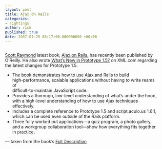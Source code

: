 ```yaml
---
layout: post
title: Ajax on Rails
categories:
- sightings
author: rick
published: true
date: 2007-01-25 08:17:00.000000000 +00:00
---
```

<p class="asset-left"><img src="/assets/2007/1/25/9780596527440_cat.gif" alt="" /></p>
<p><a href="http://scottraymond.net/">Scott Raymond</a> latest book, <a href="http://www.oreilly.com/catalog/9780596527440/">Ajax on Rails</a>, has recently been published by O&#8217;Reilly.  He also wrote <a href="http://www.xml.com/pub/a/2007/01/24/whats-new-in-prototype-15.html">What&#8217;s New in Prototype 1.5?</a> on <span class="caps">XML</span>.com regarding the latest changes for Prototype 1.5.</p>
<ul>
	<li>The book demonstrates how to use Ajax and Rails to build<br />
high-performance, scalable applications without having to write reams of<br />
difficult-to-maintain JavaScript code.</li>
	<li>Provides a thorough, low-level understanding of what&#8217;s under the hood,<br />
with a high-level understanding of how to use Ajax techniques<br />
effectively.</li>
	<li>Includes a complete reference to Prototype 1.5 and script.aculo.us 1.6.1,<br />
which can be used even outside of the Rails platform.</li>
	<li>Three fully worked out applications&#8212;a quiz program, a photo gallery, <br />
and a workgroup collaboration tool&#8212;show how everything fits together <br />
in practice.</li>
</ul>
<p>&#8212; taken from the book&#8217;s <a href="http://www.oreilly.com/catalog/9780596527440">Full Description</a></p>